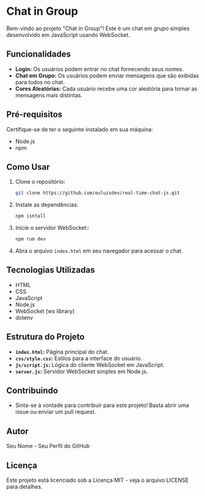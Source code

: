 # Chat in Group

Bem-vindo ao projeto "Chat in Group"! Este é um chat em grupo simples desenvolvido em JavaScript usando WebSocket.

## Funcionalidades

- **Login:** Os usuários podem entrar no chat fornecendo seus nomes.
- **Chat em Grupo:** Os usuários podem enviar mensagens que são exibidas para todos no chat.
- **Cores Aleatórias:** Cada usuário recebe uma cor aleatória para tornar as mensagens mais distintas.

## Pré-requisitos

Certifique-se de ter o seguinte instalado em sua máquina:

- Node.js
- npm

## Como Usar

1. Clone o repositório:

   ```bash
   git clone https://github.com/euluisdev/real-time-chat-js.git

2. Instale as dependências:

   ```bash
   npm isntall

3. Inicie o servidor WebSocket::

   ```bash
   npm rum dev
   
4. Abra o arquivo `index.html` em seu navegador para acessar o chat.

##  Tecnologias Utilizadas
- HTML
- CSS
- JavaScript
- Node.js
- WebSocket (ws library)
- dotenv

## Estrutura do Projeto
- **`index.html`:** Página principal do chat.
- **`css/style.css`:** Estilos para a interface do usuário.
- **`js/script.js`:** Lógica do cliente WebSocket em JavaScript.
- **`server.js`:** Servidor WebSocket simples em Node.js.
## Contribuindo
- Sinta-se à vontade para contribuir para este projeto! Basta abrir uma issue ou enviar um pull request.

## Autor
Seu Nome - Seu Perfil do GitHub

## Licença
Este projeto está licenciado sob a Licença MIT - veja o arquivo LICENSE para detalhes.

